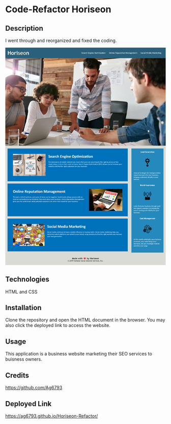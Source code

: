 
# Code-Refactor Horiseon

## Description
I went through and reorganized and fixed the coding.

![Horiseon-refactor-screenshot.jpeg](./assets/images/Horiseon-refactor-screenshot.jpeg)

## Technologies
HTML and CSS

## Installation
Clone the repository and open the HTML document in the browser. You may also click the deployed link to access the website.

## Usage
This application is a business website marketing their SEO services to buisness owners.

## Credits
https://github.com/Ag6793

## Deployed Link 
https://ag6793.github.io/Horiseon-Refactor/